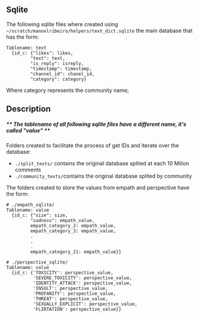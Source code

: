 ## Sqlite

The following sqlite files where created using  `~/scratch/manoelribeiro/helpers/text_dict.sqlite` the main database that has the form:
```
Tablename: text
  {id_c: {"likes": likes,
         "text": text,
         "is_reply": isreply, 
         "timestamp": timestamp, 
         "channel_id": chanel_id, 
         "category": category}
```
Where category represents the community name;

## Description
##### ** The tablename of all following sqlite files have a different name, it's called "value" **

Folders created to facilitate the process of get IDs and iterate over the database:
- `./split_texts/` contains the original database splited at each 10 Milion comments
- `./community_texts/`contains the original database splited by community

The folders created to store the values from empath and perspective have the form:
```
# ./empath_sqlite/
Tablename: value
  {id_c: {"size": size,
         "sadness": empath_value,
         empath_category_2: empath_value,
         empath_category_3: empath_value, 
         .
         .
         .
         empath_category_21: empath_value}}
```

```
# ./perspective_sqlite/
Tablename: value
  {id_c: {'TOXICITY': perspective_value,
          'SEVERE_TOXICITY': perspective_value,
          'IDENTITY_ATTACK': perspective_value,
          'INSULT': perspective_value,
          'PROFANITY': perspective_value,
          'THREAT': perspective_value,
          'SEXUALLY_EXPLICIT': perspective_value,
          'FLIRTATION': perspective_value}}
```
